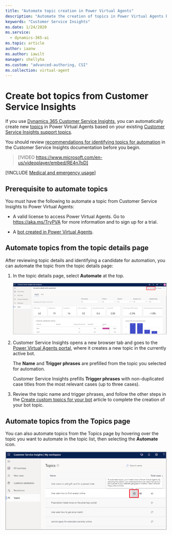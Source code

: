 ```yaml
---
title: "Automate topic creation in Power Virtual Agents"
description: "Automate the creation of topics in Power Virtual Agents bots by using support topics discovered by Dynamics 365 Customer Service Insights."
keywords: "Customer Service Insights"
ms.date: 1/24/2020
ms.service:
  - dynamics-365-ai
ms.topic: article
author: iaanw
ms.author: iawilt
manager: shellyha
ms.custom: "advanced-authoring, CSI"
ms.collection: virtual-agent
---
```



# Create bot topics from Customer Service Insights

If you use [Dynamics 365 Customer Service Insights](/dynamics365/ai/customer-service-insights/overview), you can automatically create new [topics](authoring-create-edit-topics.md) in Power Virtual Agents based on your existing [Customer Service Insights support topics](/dynamics365/ai/customer-service-insights/topics-page).

You should review [recommendations for identifying topics for automation](/dynamics365/ai/customer-service-insights/automate-topics#identify-topics-for-automation) in the Customer Service Insights documentation before you begin.

>   
> [!VIDEO https://www.microsoft.com/en-us/videoplayer/embed/RE4n7pD]
>

[!INCLUDE [Medical and emergency usage](includes/pva-usage-limitations.md)]


## Prerequisite to automate topics

You must have the following to automate a topic from Customer Service Insights to Power Virtual Agents:

- A valid license to access Power Virtual Agents. Go to https://aka.ms/TryPVA for more information and to sign up for a trial. 

- A [bot created in Power Virtual Agents](authoring-first-bot.md).


## Automate topics from the topic details page

After reviewing topic details and identifying a candidate for automation, you can automate the topic from the topic details page:

1. In the topic details page, select **Automate** at the top. 

    ![Automate topics from topic details page](media/automate-topic-details.png)

2. Customer Service Insights opens a new browser tab and goes to the [Power Virtual Agents portal](https://powerva.microsoft.com), where it creates a new topic in the currently active bot. 

    The **Name** and **Trigger phrases** are prefilled from the topic you selected for automation. 
    
    Customer Service Insights prefills **Trigger phrases** with non-duplicated case titles from the most relevant cases (up to three cases). 

3. Review the topic name and trigger phrases, and follow the other steps in the [Create custom topics for your bot](authoring-create-edit-topics.md) article to complete the creation of your bot topic. 

## Automate topics from the Topics page
You can also automate topics from  the Topics page by hovering over the topic you want to automate in the topic list, then selecting the **Automate** icon. 

![Automate topics from Topics page](media/automate-topic-list.png)




